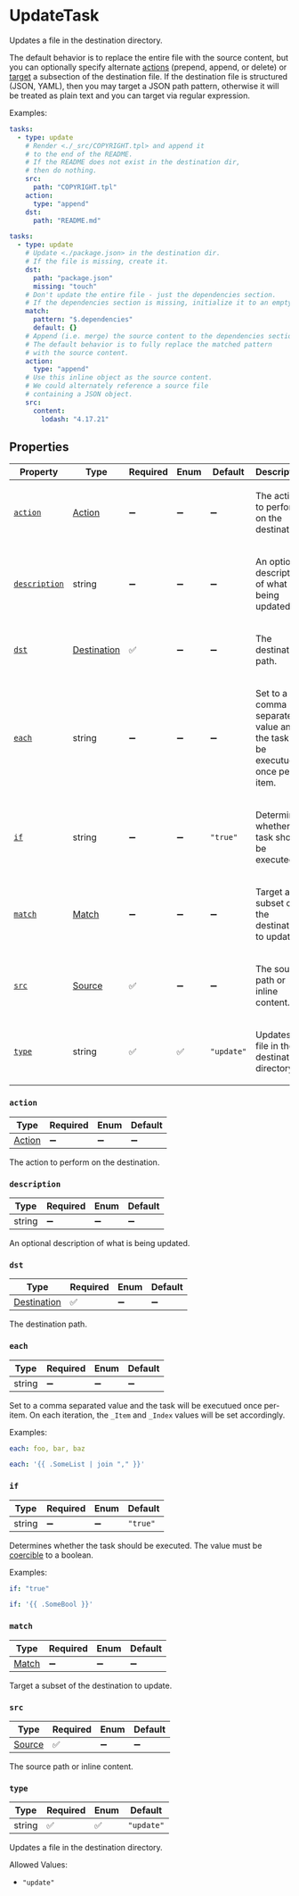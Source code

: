 # UpdateTask

Updates a file in the destination directory.

The default behavior is to replace the entire file with the
source content, but you can optionally specify alternate
[actions](#action) (prepend, append, or delete) or [target](#match)
a subsection of the destination file.
If the destination file is structured (JSON, YAML), then you
may target a JSON path pattern, otherwise it will be treated
as plain text and you can target via regular expression.

Examples:

```yaml
tasks:
  - type: update
    # Render <./_src/COPYRIGHT.tpl> and append it
    # to the end of the README.
    # If the README does not exist in the destination dir,
    # then do nothing.
    src:
      path: "COPYRIGHT.tpl"
    action:
      type: "append"
    dst:
      path: "README.md"
```

```yaml
tasks:
  - type: update
    # Update <./package.json> in the destination dir.
    # If the file is missing, create it.
    dst:
      path: "package.json"
      missing: "touch"
    # Don't update the entire file - just the dependencies section.
    # If the dependencies section is missing, initialize it to an empty object.
    match:
      pattern: "$.dependencies"
      default: {}
    # Append (i.e. merge) the source content to the dependencies section.
    # The default behavior is to fully replace the matched pattern
    # with the source content.
    action:
      type: "append"
    # Use this inline object as the source content.
    # We could alternately reference a source file
    # containing a JSON object.
    src:
      content:
        lodash: "4.17.21"
```

## Properties

| Property | Type | Required | Enum | Default | Description |
| -------- | ---- | -------- | ---- | ------- | ----------- |
| [`action`](#action) | [Action](action.md#action) | ➖ | ➖ | ➖ | <p>The action to perform on the destination. |
| [`description`](#description) | string | ➖ | ➖ | ➖ | <p>An optional description of what is being updated. |
| [`dst`](#dst) | [Destination](destination.md#destination) | ✅ | ➖ | ➖ | <p>The destination path. |
| [`each`](#each) | string | ➖ | ➖ | ➖ | <p>Set to a comma separated value and the task will be executued once per-item. |
| [`if`](#if) | string | ➖ | ➖ | `"true"` | <p>Determines whether the task should be executed. |
| [`match`](#match) | [Match](match.md#match) | ➖ | ➖ | ➖ | <p>Target a subset of the destination to update. |
| [`src`](#src) | [Source](source.md#source) | ✅ | ➖ | ➖ | <p>The source path or inline content. |
| [`type`](#type) | string | ✅ | ✅ | `"update"` | <p>Updates a file in the destination directory. |

### `action`

| Type | Required | Enum | Default |
| ---- | -------- | ---- | ------- |
| [Action](action.md#action) | ➖ | ➖ | ➖ |

The action to perform on the destination.

### `description`

| Type | Required | Enum | Default |
| ---- | -------- | ---- | ------- |
| string | ➖ | ➖ | ➖ |

An optional description of what is being updated.

### `dst`

| Type | Required | Enum | Default |
| ---- | -------- | ---- | ------- |
| [Destination](destination.md#destination) | ✅ | ➖ | ➖ |

The destination path.

### `each`

| Type | Required | Enum | Default |
| ---- | -------- | ---- | ------- |
| string | ➖ | ➖ | ➖ |

Set to a comma separated value and the task will be executued once per-item. On each iteration, the `_Item` and `_Index` values will be set accordingly.

Examples:

```yaml
each: foo, bar, baz
```

```yaml
each: '{{ .SomeList | join "," }}'
```

### `if`

| Type | Required | Enum | Default |
| ---- | -------- | ---- | ------- |
| string | ➖ | ➖ | `"true"` |

Determines whether the task should be executed. The value must be [coercible](https://pkg.go.dev/strconv#ParseBool) to a boolean.

Examples:

```yaml
if: "true"
```

```yaml
if: '{{ .SomeBool }}'
```

### `match`

| Type | Required | Enum | Default |
| ---- | -------- | ---- | ------- |
| [Match](match.md#match) | ➖ | ➖ | ➖ |

Target a subset of the destination to update.

### `src`

| Type | Required | Enum | Default |
| ---- | -------- | ---- | ------- |
| [Source](source.md#source) | ✅ | ➖ | ➖ |

The source path or inline content.

### `type`

| Type | Required | Enum | Default |
| ---- | -------- | ---- | ------- |
| string | ✅ | ✅ | `"update"` |

Updates a file in the destination directory.

Allowed Values:

- `"update"`
